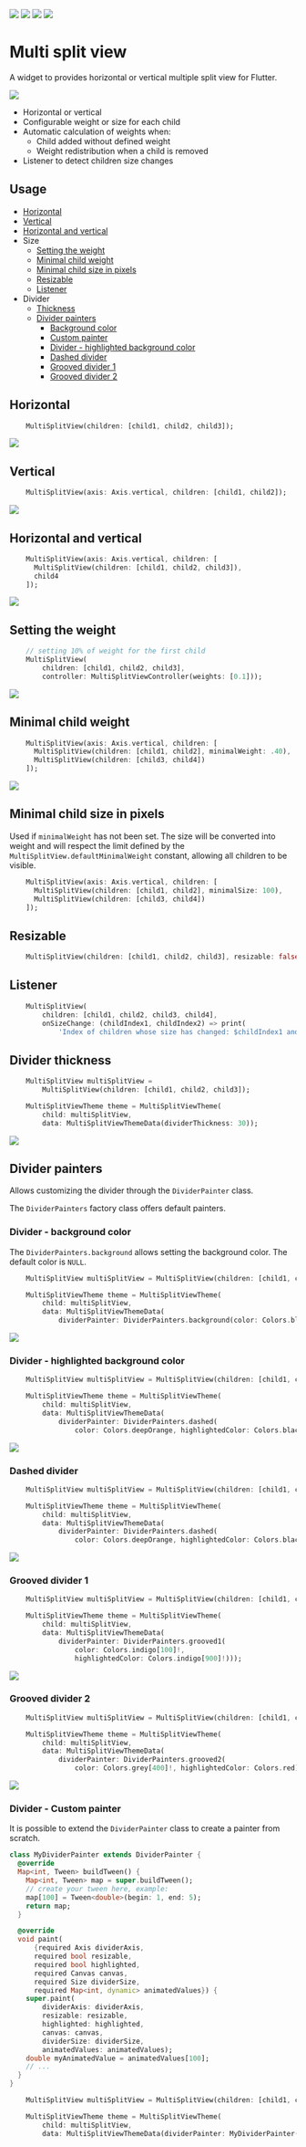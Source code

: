 [![](https://img.shields.io/pub/v/multi_split_view.svg)](https://pub.dev/packages/multi_split_view) ![](https://github.com/caduandrade/multi_split_view/actions/workflows/test.yml/badge.svg) [![](https://img.shields.io/badge/demo-try%20it%20out-blue)](https://caduandrade.github.io/multi_split_view_demo/) [![](https://img.shields.io/badge/Flutter-%E2%9D%A4-red)](https://flutter.dev/)

# Multi split view

A widget to provides horizontal or vertical multiple split view for Flutter.

![](https://caduandrade.github.io/multi_split_view/get_started_v1.gif)

* Horizontal or vertical
* Configurable weight or size for each child
* Automatic calculation of weights when:
  * Child added without defined weight
  * Weight redistribution when a child is removed
* Listener to detect children size changes

## Usage

* [Horizontal](#horizontal)
* [Vertical](#vertical)
* [Horizontal and vertical](#horizontal-and-vertical)
* Size
  * [Setting the weight](#setting-the-weight)
  * [Minimal child weight](#minimal-child-weight)
  * [Minimal child size in pixels](#minimal-child-size-in-pixels)
  * [Resizable](#resizable)
  * [Listener](#listener)
* Divider
  * [Thickness](#divider-thickness)
  * [Divider painters](#divider-painters)
    * [Background color](#divider---background-color)
    * [Custom painter](#divider---custom-painter)
    * [Divider - highlighted background color](#divider---highlighted-background-color)
    * [Dashed divider](#dashed-divider)
    * [Grooved divider 1](#grooved-divider-1)
    * [Grooved divider 2](#grooved-divider-2)

## Horizontal

```dart
    MultiSplitView(children: [child1, child2, child3]);
```

![](https://caduandrade.github.io/multi_split_view/horizontal_v1.png)

## Vertical

```dart
    MultiSplitView(axis: Axis.vertical, children: [child1, child2]);
```

![](https://caduandrade.github.io/multi_split_view/vertical_v1.png)

## Horizontal and vertical

```dart
    MultiSplitView(axis: Axis.vertical, children: [
      MultiSplitView(children: [child1, child2, child3]),
      child4
    ]);
```

![](https://caduandrade.github.io/multi_split_view/horizontal_vertical_v1.png)

## Setting the weight

```dart
    // setting 10% of weight for the first child
    MultiSplitView(
        children: [child1, child2, child3],
        controller: MultiSplitViewController(weights: [0.1]));
```

![](https://caduandrade.github.io/multi_split_view/horizontal_weight_v1.png)

## Minimal child weight

```dart
    MultiSplitView(axis: Axis.vertical, children: [
      MultiSplitView(children: [child1, child2], minimalWeight: .40),
      MultiSplitView(children: [child3, child4])
    ]);
```

![](https://caduandrade.github.io/multi_split_view/minimal_weight_v1.gif)

## Minimal child size in pixels

Used if `minimalWeight` has not been set.
The size will be converted into weight and will respect the limit defined by the `MultiSplitView.defaultMinimalWeight` constant, allowing all children to be visible.

```dart
    MultiSplitView(axis: Axis.vertical, children: [
      MultiSplitView(children: [child1, child2], minimalSize: 100),
      MultiSplitView(children: [child3, child4])
    ]);
```

## Resizable

```dart
    MultiSplitView(children: [child1, child2, child3], resizable: false);
```

## Listener

```dart
    MultiSplitView(
        children: [child1, child2, child3, child4],
        onSizeChange: (childIndex1, childIndex2) => print(
            'Index of children whose size has changed: $childIndex1 and $childIndex2'));
```

## Divider thickness

```dart
    MultiSplitView multiSplitView =
        MultiSplitView(children: [child1, child2, child3]);

    MultiSplitViewTheme theme = MultiSplitViewTheme(
        child: multiSplitView,
        data: MultiSplitViewThemeData(dividerThickness: 30));
```

![](https://caduandrade.github.io/multi_split_view/divider_thickness_v1.png)

## Divider painters

Allows customizing the divider through the `DividerPainter` class.

The `DividerPainters` factory class offers default painters.

### Divider - background color

The `DividerPainters.background` allows setting the background color. The default color is `NULL`.

```dart
    MultiSplitView multiSplitView = MultiSplitView(children: [child1, child2]);

    MultiSplitViewTheme theme = MultiSplitViewTheme(
        child: multiSplitView,
        data: MultiSplitViewThemeData(
            dividerPainter: DividerPainters.background(color: Colors.black)));
```

![](https://caduandrade.github.io/multi_split_view/divider_color_v1.png)

### Divider - highlighted background color

```dart
    MultiSplitView multiSplitView = MultiSplitView(children: [child1, child2]);

    MultiSplitViewTheme theme = MultiSplitViewTheme(
        child: multiSplitView,
        data: MultiSplitViewThemeData(
            dividerPainter: DividerPainters.dashed(
                color: Colors.deepOrange, highlightedColor: Colors.black)));
```

![](https://caduandrade.github.io/multi_split_view/highlighted_color_v1.gif)

### Dashed divider

```dart
    MultiSplitView multiSplitView = MultiSplitView(children: [child1, child2]);

    MultiSplitViewTheme theme = MultiSplitViewTheme(
        child: multiSplitView,
        data: MultiSplitViewThemeData(
            dividerPainter: DividerPainters.dashed(
                color: Colors.deepOrange, highlightedColor: Colors.black)));
```

![](https://caduandrade.github.io/multi_split_view/dashed_divider_v1.gif)

### Grooved divider 1

```dart
    MultiSplitView multiSplitView = MultiSplitView(children: [child1, child2]);

    MultiSplitViewTheme theme = MultiSplitViewTheme(
        child: multiSplitView,
        data: MultiSplitViewThemeData(
            dividerPainter: DividerPainters.grooved1(
                color: Colors.indigo[100]!,
                highlightedColor: Colors.indigo[900]!)));
```

![](https://caduandrade.github.io/multi_split_view/grooved_divider_1_v1.gif)

### Grooved divider 2

```dart
    MultiSplitView multiSplitView = MultiSplitView(children: [child1, child2]);

    MultiSplitViewTheme theme = MultiSplitViewTheme(
        child: multiSplitView,
        data: MultiSplitViewThemeData(
            dividerPainter: DividerPainters.grooved2(
                color: Colors.grey[400]!, highlightedColor: Colors.red)));
```

![](https://caduandrade.github.io/multi_split_view/grooved_divider_2_v1.gif)

### Divider - Custom painter

It is possible to extend the `DividerPainter` class to create a painter from scratch.

```dart
class MyDividerPainter extends DividerPainter {
  @override
  Map<int, Tween> buildTween() {
    Map<int, Tween> map = super.buildTween();
    // create your tween here, example:
    map[100] = Tween<double>(begin: 1, end: 5);
    return map;
  }

  @override
  void paint(
      {required Axis dividerAxis,
      required bool resizable,
      required bool highlighted,
      required Canvas canvas,
      required Size dividerSize,
      required Map<int, dynamic> animatedValues}) {
    super.paint(
        dividerAxis: dividerAxis,
        resizable: resizable,
        highlighted: highlighted,
        canvas: canvas,
        dividerSize: dividerSize,
        animatedValues: animatedValues);
    double myAnimatedValue = animatedValues[100];
    // ...
  }
}
```

```dart
    MultiSplitView multiSplitView = MultiSplitView(children: [child1, child2]);

    MultiSplitViewTheme theme = MultiSplitViewTheme(
        child: multiSplitView,
        data: MultiSplitViewThemeData(dividerPainter: MyDividerPainter()));
```